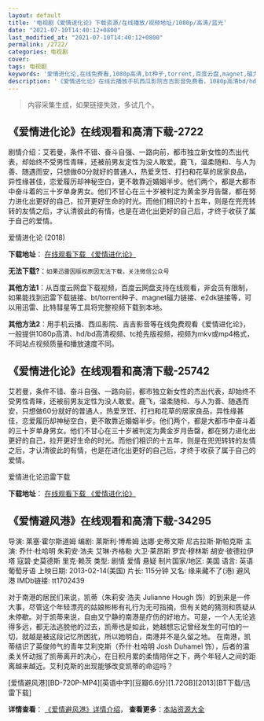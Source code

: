 ```yaml
---
layout: default
title: '电视剧《爱情进化论》下载资源/在线播放/视频地址/1080p/高清/蓝光'
date: "2021-07-10T14:40:12+0800"
last_modified_at: "2021-07-10T14:40:12+0800"
permalink: /2722/
categories: 电视剧
cover:
tags: 电视剧
keywords: '爱情进化论,在线免费看,1080p高清,bt种子,torrent,百度云盘,magnet,磁力链,迅雷下载资源'
description: '《爱情进化论》在线云播放手机西瓜影院吉吉影音免费看，1080p高清bd/hd未删减完整版和tc抢先枪版，mkv/mp4格式，附带bt/torrent种子、magnet/磁力链、百度云盘、网盘资源迅雷下载链接'
---
```


>内容采集生成，如果链接失效，多试几个。


## 《爱情进化论》在线观看和高清下载-2722

剧情介绍：艾若曼，条件不错、奋斗自强、一路向前，都市独立新女性的杰出代表，却始终不受男性青睐，还被前男友定性为没人敢爱。鹿飞，温柔随和、与人为善、随遇而安，只想做60分就好的普通人，热爱烹饪、打扫和花草的居家良品，异性缘甚佳，恋爱履历却神秘空白，更不敢靠近婚姻半步。他们两个，都是大都市中奋斗着的三十岁单身男女。他们不甘心在三十岁被判定为黄金岁月告罄，都在努力进化出更好的自己，拉开更好生命的时光。而他们相识的十五年，则是在兜兜转转的友情之后，才认清彼此的有情，也是在进化出更好的自己后，才终于收获了属于自己的爱情。


爱情进化论 (2018)

**下载地址**： [在线观看下载 《爱情进化论》](https://www.btbtdy.me/btdy/dy13315.html) 


**无法下载?**：`如果迅雷因版权原因无法下载，关注微信公众号 `

**其他方法1**：从百度云网盘下载视频，百度云网盘支持在线观看，非会员有限制，如果能找到迅雷下载链接、bt/torrent种子、magnet磁力链接、e2dk链接等，可以用迅雷、比特彗星等工具将完整视频下载到本地。

**其他方法2**：用手机云播、西瓜影院、吉吉影音等在线免费观看《爱情进化论》，一般提供1080p高清、hd/bd高清视频、tc抢先版视频，视频为mkv或mp4格式，不同站点视频质量和播放速度不同。


## 《爱情进化论》在线观看和高清下载-25742

艾若曼，条件不错、奋斗自强、一路向前，都市独立新女性的杰出代表，却始终不受男性青睐，还被前男友定性为没人敢爱。鹿飞，温柔随和、与人为善、随遇而安，只想做60分就好的普通人，热爱烹饪、打扫和花草的居家良品，异性缘甚佳，恋爱履历却神秘空白，更不敢靠近婚姻半步。他们两个，都是大都市中奋斗着的三十岁单身男女。他们不甘心在三十岁被判定为黄金岁月告罄，都在努力进化出更好的自己，拉开更好生命的时光。而他们相识的十五年，则是在兜兜转转的友情之后，才认清彼此的有情，也是在进化出更好的自己后，才终于收获了属于自己的爱情。


爱情进化论迅雷下载

**下载地址**： [在线观看下载 《爱情进化论》](https://www.993dy.com//vod-detail-id-31001.html) 


## 《爱情避风港》在线观看和高清下载-34295

导演: 莱塞·霍尔斯道姆 编剧: 莱斯利·博希姆 达娜·史蒂文斯 尼古拉斯·斯帕克斯 主演: 乔什·杜哈明 朱莉安·浩夫 艾琳·齐格勒 大卫·莱昂斯 罗宾·穆林斯 胡安·彼德拉伊塔 寇碧·史莫德斯 里克·赖茨 类型: 剧情 爱情 悬疑 制片国家/地区: 美国 语言: 英语 葡萄牙语 上映日期: 2013-02-14(美国) 片长: 115分钟 又名: 缘来藏不了(港) 避风港 IMDb链接: tt1702439

对于南港的居民们来说，凯蒂（朱莉安·浩夫 Julianne Hough 饰）的到来是一件大事，尽管这个年轻漂亮的姑娘彬彬有礼行为无可指摘，但有关她的猜测和质疑从未停歇。对于凯蒂来说，自由又宁静的南港是疗伤的好地方。可是，一个人无论逃得多远，都无法逃脱他的过去，凯蒂也是如此，她越想忘记曾经发生的可怕的一切，就越是被这段记忆所困扰，所以她明白，南港并不是久留之地。 在南港，凯蒂结识了英俊帅气的青年艾利克斯（乔什·杜哈明 Josh Duhamel 饰），后者的温柔关怀动摇了凯蒂离开的决心，在日积月累的柔情陪伴之下，两个年轻人之间的距离越来越近。艾利克斯的出现能够改变凯蒂的命运吗？


[爱情避风港][BD-720P-MP4][英语中字][豆瓣6.6分][1.72GB][2013][BT下载/迅雷下载]

**详情查看**： [《爱情避风港》详情介绍](/movie/34295/)， **查看更多**：[本站资源大全](/movie/t/all/)

